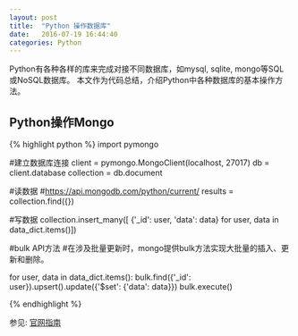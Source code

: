 ```yaml
---
layout: post
title:  "Python 操作数据库"
date:   2016-07-19 16:44:40
categories: Python
---
```


Python有各种各样的库来完成对接不同数据库，如mysql, sqlite, mongo等SQL或NoSQL数据库。
本文作为代码总结，介绍Python中各种数据库的基本操作方法。

## Python操作Mongo
{% highlight python %}
import pymongo

#建立数据库连接
client = pymongo.MongoClient(localhost, 27017) 
db = client.database
collection = db.document

#读数据
#https://api.mongodb.com/python/current/
results = collection.find({})

#写数据
collection.insert_many([ {'_id': user, 'data': data} for user, data in data_dict.items()])

#bulk API方法
#在涉及批量更新时，mongo提供bulk方法实现大批量的插入、更新和删除。

for user, data in data_dict.items():
    bulk.find({'_id': user}).upsert().update({'$set': {'data': data}})
bulk.execute()




{% endhighlight %}




参见: [官网指南][pymongo bulk]


[pymongo bulk]: https://api.mongodb.com/python/current/examples/bulk.html


